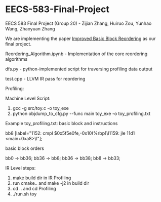 # EECS-583-Final-Project

EECS 583 Final Project (Group 20) - Zijian Zhang, Huiruo Zou, Yunhao Wang, Zhaoyuan Zhang

We are implementing the paper [Improved Basic Block Reordering](https://ieeexplore.ieee.org/abstract/document/9050435?casa_token=1hzPWQlIa8sAAAAA:QzBxIIrX6pAR08cerlU4UsZ45zB-0FfXFRp3nSALw76phNCss6gfAVJCR9dngw_-c9qalDU9lS0) as our final project.

Reordering_Algorithm.ipynb - Implementation of the core reordering algorithms

dfs.py - python-implemented script for traversing profiling data output

test.cpp - LLVM IR pass for reordering

Profiling:

Machine Level Script:
1. gcc -g src/toy.c -o toy_exe
2. python objdump_to_cfg.py --func main toy_exe -o toy_profiling.txt

Example toy_profiling.txt:
basic block and instructions

  bb8 [label="1152: cmpl   $0x5f5e0fe,-0x10(%rbp)\l1159: jle    11d1 <main+0xa8>\l"];

basic block orders

  bb0 -> bb36;
  bb36 -> bb8;
  bb36 -> bb38;
  bb8 -> bb33;
  
  
IR Level steps:
 1. make build dir in IR Profiling
 2. run cmake.. and make -j2 in build dir
 3. cd .. and cd Profiling
 4. ./run.sh toy
